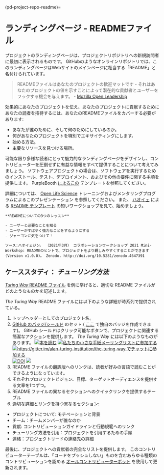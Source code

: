 (pd-project-repo-readme)=
# ランディングページ - READMEファイル

プロジェクトのランディングページは、プロジェクトリポジトリへの新規訪問者に最初に表示されるものです。 GitHubのようなオンラインリポジトリでは、このランディングページはWebサイトのメインページに相当する「README」と名付けられています。

> READMEファイルはあなたのプロジェクトの歓迎マットです - それはあなたのプロジェクトの値を示すことによって潜在的な貢献者とユーザーをフックする機会を与えます。 - [Mozilla Open Leadership](https://mozilla.github.io/open-leadership-training-series/articles/opening-your-project/write-a-great-project-readme/)

効果的にあなたのプロジェクトを伝え、あなたのプロジェクトに貢献するためにあなたの読者を招待するには、あなたのREADMEファイルをカバーする必要があります:
* あなたが誰のために、そして何のためにしているのか。
* 何があなたのプロジェクトを特別でエキサイティングにします。
* 始める方法。
* 主要なリソースを見つける場所。

可能な限り多様な読者にとって魅力的なランディングページをデザインし、コントリビューターを圧倒せずに有益な情報をすべて提供することについて考えてみましょう。 ソフトウェアプロジェクトの場合は、ソフトウェアを実行するためのインストール、テスト、デプロイメント、およびその他の要件に関する手順を提供します。 PurpleBooth [によるこの](https://github.com/PurpleBooth/a-good-readme-template) テンプレートを参照してください。

詳細については、 [Open Life Science](https://docs.google.com/presentation/d/e/2PACX-1vTvwtT3GddLaDr8J4ZEf8TkufiN_Wn1Kgv2xu6YSH8hgocb6LJ_WB82OzfcPeJ0b09_xyMOMSft7-Gq/pub?start=false&loop=false&delayms=3000) トレーニングおよびメンタリングプログラムによるこのプレゼンテーション [](https://openlifesci.org/) を参照してください。 また、 [ハオイェ](https://ha0ye.github.io/CW21-README-tips/) による [README テンプレート](https://ha0ye.github.io/CW21-README-tips/template_README.html) の短いワークショップを見て、始めましょう。

```{note}
**READMEについての3つのレッスン**

- ユーザーと必要なことを知る
- ユーザーがすばやく強力なことをするようにする
- ジャーゴンに気をつけて！

ソース:ハオイェジン。 （2021年3月） コラボレーションワークショップ 2021 Mini-Workshop: READMEのヒントで、プロジェクトをより親しみやすくすることができます(Version v1.0.0)。 Zenodo. http://doi.org/10.5281/zenodo.4647391
```

## ケーススタディ： _チューリング方法_

[_Turing Way_ README ファイル](https://github.com/alan-turing-institute/the-turing-way/blob/main/README.md) を例に挙げると、適切な README ファイルがどのようなものかを記述します。

_The Turing Way_ README ファイルには以下のような詳細が時系列で提供されている。
1. トップヘッダーとしてのプロジェクト名。
2. [GitHub のバッジ/シールド](https://github.com/badges/shields) のセット ( [ここ](https://shields.io/) で独自のバッジを作成できます)。 GitHub シールドはクリック可能なボタンで、プロジェクトに関連する簡潔なアクションを提供します。 _The Turing Way_ には以下のようなものがあります。 [![本を読む](https://img.shields.io/badge/read-the%20book-blue.svg)](https://the-turing-way.netlify.com) [![私たちの小さな手紙メーリングリストに参加する](https://img.shields.io/badge/receive-our%20newsletter%20❤%EF%B8%8F-blueviolet.svg)](https://tinyletter.com/TuringWay) [![https://gitter.im/alan-turing-institution/the-turing-way でチャットに参加する](https://img.shields.io/gitter/room/alan-turing-institute/the-turing-way?logo=gitter)](https://gitter.im/alan-turing-institute/the-turing-way) [![DOI](https://zenodo.org/badge/DOI/10.5281/zenodo.3233853.svg)](https://doi.org/10.5281/zenodo.3233853) [![](https://img.shields.io/static/v1?label=TuringWay&message=I%20want%20to%20contribute!&color=yellow&logo=data%3Aimage%2Fpng%3Bbase64%2CiVBORw0KGgoAAAANSUhEUgAAABAAAAAQCAYAAAAf8%2F9hAAACYklEQVQ4jXXTy09TQRTH8f5VPhI1xoVxYURNAFcmRleaGDdGXQlKAYkLUARNfICoScGKpTyE3t5bkKD2AUQepUXB0gcgLTalD9rema8LKRVrT3I2k%2Fl95kwyY6BMfQiFqHaoVDlUBoJBZJl9hn8XRsIhqh0abd55tnWdrBA8WfBSpakMhUqhXUCJhKl2aLR65%2FEtLeGc%2BYoy5aHf46bX7cThctK%2BAw2HQkVAW41wzqHRMjNNRteR%2BQzGjg5udZtQ47FiO50gdLZ1nVbvPNUOFSUSxnB4sJ%2F0TjCTTjHk%2BoJl%2BRtqPEaL6zMH79Rw0dyDVVURqRgyn0EkN8jkshwZGsBQodgQyQ2kyDPsce859drjdqLRKE0D%2FZhHR5F6DpHc2B3%2FjF3BcFqxARIpBXXmt9ii67vAYDhIr8fNx0UfE3OzzC0sIHIpxNYqSPEHqFBsiFQMkU3h8vs5%2FvABTeNje6BCj%2FxcwzLlIZHYROq5v4EoIr2JyCbJ57Kobjd3u7o41v4I68pyCfTGrhSvUKHYAJD5bcTWGjKbJJdO4A8E6JyexP4rWgK8Vkb2AjK7hcxnmZybxfF9kff%2BhZJQofvXwhg7O4vAfU2l79ME79xOrjY3c9ZYVzZs8nvZf6%2BRQCRCTgiODg1iCK6vc6WtjZM1tzlRW8sNa99%2Fx64fH%2BNAQz0un49nfh%2BVmspAcKX4lKWUbMbjXOg2cf3Vy%2BLIoRWqekxc7nhB6%2FQ0lZqKJRBAyjKfKZFIcKixgVPPn3LTamFfUyPne7qp1Oz0Bn4g5d7vVAIUamJ2FqPZzCW7gvlHabBQvwE2XnlAiFRrOwAAAABJRU5ErkJggg%3D%3D)](https://github.com/alan-turing-institute/the-turing-way/blob/main/CONTRIBUTING.md)
3. README ファイルの翻訳版へのリンクは、読者が好みの言語で読むことができるようになっています。
4. それぞれプロジェクトビジョン、目標、ターゲットオーディエンスを提供する文章を1つずつ。
5. README ファイルの異なるセクションへのクイックリンクを提供するテーブル
6. 適切な詳細とリンクを持つ異なるセクション:
  - プロジェクトについて: モチベーションと背景
  - チーム：チームメンバーが誰なのか
  - 貢献: コントリビューションガイドラインと行動規範へのリンク
  - チューリング方法を引用：プロジェクトを引用するための手順
  - 連絡：プロジェクトリードの連絡先の詳細

最後に、プロジェクトへの貢献者の完全なリストを提供します。 このコントリビューターテーブルは、「コードをプッシュしない」ものを含むあらゆる種類のコントリビューションを認める [オールコントリビューターボット](https://allcontributors.org) を使用して更新されます。
